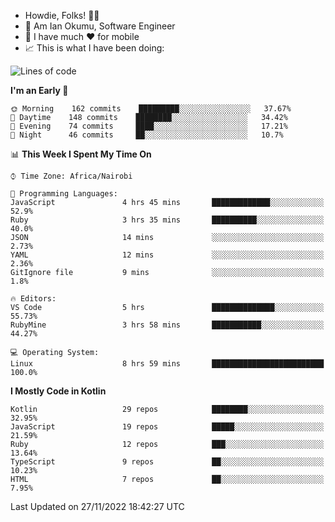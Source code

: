 
* Howdie, Folks! 👋🤓
* 🤪 Am Ian Okumu, Software Engineer
* 📱 I have much ❤️ for mobile
* 📈 This is what I have been doing:
  
<!-- <a href="https://otsembo.github.io/OtsemboPortfolio/" style="margin-right:.5%; margin-top=.5%;">
  <img align="center" src="https://github-readme-stats.vercel.app/api/top-langs/?username=otsembo&layout=compact" />
</a> -->

<!--START_SECTION:waka-->
![Lines of code](https://img.shields.io/badge/From%20Hello%20World%20I%27ve%20Written-792%20Thousand%20lines%20of%20code-blue)

**I'm an Early 🐤** 

```text
🌞 Morning    162 commits    █████████░░░░░░░░░░░░░░░░   37.67% 
🌆 Daytime    148 commits    ████████░░░░░░░░░░░░░░░░░   34.42% 
🌃 Evening    74 commits     ████░░░░░░░░░░░░░░░░░░░░░   17.21% 
🌙 Night      46 commits     ██░░░░░░░░░░░░░░░░░░░░░░░   10.7%

```


📊 **This Week I Spent My Time On** 

```text
⌚︎ Time Zone: Africa/Nairobi

💬 Programming Languages: 
JavaScript               4 hrs 45 mins       █████████████░░░░░░░░░░░░   52.9% 
Ruby                     3 hrs 35 mins       ██████████░░░░░░░░░░░░░░░   40.0% 
JSON                     14 mins             ░░░░░░░░░░░░░░░░░░░░░░░░░   2.73% 
YAML                     12 mins             ░░░░░░░░░░░░░░░░░░░░░░░░░   2.36% 
GitIgnore file           9 mins              ░░░░░░░░░░░░░░░░░░░░░░░░░   1.8%

🔥 Editors: 
VS Code                  5 hrs               ██████████████░░░░░░░░░░░   55.73% 
RubyMine                 3 hrs 58 mins       ███████████░░░░░░░░░░░░░░   44.27%

💻 Operating System: 
Linux                    8 hrs 59 mins       █████████████████████████   100.0%

```

**I Mostly Code in Kotlin** 

```text
Kotlin                   29 repos            ████████░░░░░░░░░░░░░░░░░   32.95% 
JavaScript               19 repos            █████░░░░░░░░░░░░░░░░░░░░   21.59% 
Ruby                     12 repos            ███░░░░░░░░░░░░░░░░░░░░░░   13.64% 
TypeScript               9 repos             ██░░░░░░░░░░░░░░░░░░░░░░░   10.23% 
HTML                     7 repos             ██░░░░░░░░░░░░░░░░░░░░░░░   7.95%

```



 Last Updated on 27/11/2022 18:42:27 UTC
<!--END_SECTION:waka-->

<br />
<br />
<br />
<br />
<br />
  
  </div>
<!---
otsembo/otsembo is a ✨ special ✨ repository because its `README.md` (this file) appears on your GitHub profile.
You can click the Preview link to take a look at your changes.
--->
